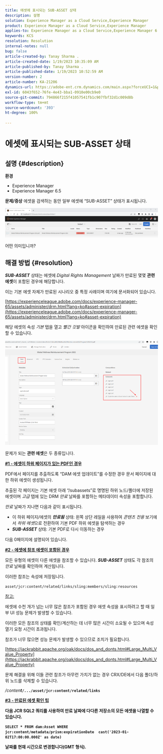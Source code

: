 ```yaml
---
title: 에셋에 표시되는 SUB-ASSET 상태
description: 설명
solution: Experience Manager as a Cloud Service,Experience Manager
product: Experience Manager as a Cloud Service,Experience Manager
applies-to: Experience Manager as a Cloud Service,Experience Manager 6.5,Experience Manager
keywords: KCS
resolution: Resolution
internal-notes: null
bug: false
article-created-by: Tanay Sharma .
article-created-date: 1/19/2023 10:35:09 AM
article-published-by: Tanay Sharma .
article-published-date: 1/19/2023 10:52:59 AM
version-number: 2
article-number: KA-21206
dynamics-url: https://adobe-ent.crm.dynamics.com/main.aspx?forceUCI=1&pagetype=entityrecord&etn=knowledgearticle&id=f3bef6ef-e497-ed11-aad1-6045bd006e5a
exl-id: 6043f652-76fe-4e43-bba1-0910e00cb9e0
source-git-commit: 794866f215f41057541fb1c907fbf32d1c009d8b
workflow-type: tm+mt
source-wordcount: '393'
ht-degree: 100%

---
```


# 에셋에 표시되는 SUB-ASSET 상태

## 설명 {#description}

<b>환경</b>
- Experience Manager
- Experience Manager 6.5



<b>문제/증상</b>
에셋을 검색하는 동안 일부 에셋에 “SUB-ASSET” 상태가 표시됩니다.

![](assets/___f5bef6ef-e497-ed11-aad1-6045bd006e5a___.png)

어떤 의미입니까?


## 해결 방법 {#resolution}


<b>*SUB-ASSET</b>* 상태는 에셋에 *Digital Rights Management* 날짜가 만료된 몇몇 <b>관련 에셋</b>이 포함된 경우에 해당합니다.

이는 기본 에셋 자체가 만료된 시나리오 중 특정 사례이며 여기에 문서화되어 있습니다.

[https://experienceleague.adobe.com/docs/experience-manager-65/assets/administer/drm.html?lang=ko#asset-expiration](https://experienceleague.adobe.com/docs/experience-manager-65/assets/administer/drm.html?lang=ko#asset-expiration)

해당 에셋의 속성 *기본* 탭을 열고 *빨간 깃발* 아이콘을 확인하여 만료된 관련 에셋을 확인할 수 있습니다.

![](assets/6269940b-b98a-ed11-81ac-6045bd006ce9.png)



문제가 되는 <b>관련 에셋</b>은 두 종류입니다.

<u><b>#1 - 에셋이 하위 페이지가 있는 PDF인 경우</b></u>

PDF에서 페이지를 추출하도록 “DAM 에셋 업데이트”를 수정한 경우 문서 페이지에 대한 하위 에셋이 생성됩니다.

추출된 각 페이지는 기본 에셋 아래 “/subassets”로 명명된 하위 노드/폴더에 저장된 에셋이며 *고급* 탭에 있는 DRM *만료* 날짜를 포함하는 메타데이터 속성을 포함합니다.

*만료* 날짜가 지나면 다음과 같이 표시됩니다.

- 이 하위 페이지/에셋의 <b>*만료됨</b>* 상태: 왼쪽 상단 레일을 사용하여 *콘텐츠 전용* 보기에서 *하위 에셋*&#x200B;으로 전환하여 기본 PDF 하위 에셋을 탐색하는 경우
- <b>*SUB-ASSET</b>* 상태: 기본 PDF로 다시 이동하는 경우


다음 0페이지에 설명되어 있습니다.



<u><b>#2 - 에셋에 참조 에셋이 포함된 경우</b></u>

모든 유형의 에셋이 다른 에셋을 참조할 수 있습니다. <b>*SUB-ASSET</b>* 상태도 각 참조의 *만료* 날짜를 확인하여 계산됩니다.

이러한 참조는 속성에 저장됩니다.

`asset/jcr:content/related/links/sling:members/sling:resources`

<u>참고:</u>

에셋에 수천 개가 넘는 너무 많은 참조가 포함된 경우 에셋 속성을 표시하려고 할 때 일부 UI 성능 문제가 발생할 수 있습니다.

이러한 모든 참조의 상태를 확인/계산하는 데 너무 많은 시간이 소요될 수 있으며 속성 열기 요청 시간이 초과됩니다.

참조가 너무 많으면 성능 문제가 발생할 수 있으므로 조치가 필요합니다.

[https://jackrabbit.apache.org/oak/docs/dos_and_donts.html#Large_Multi_Value_Property](https://jackrabbit.apache.org/oak/docs/dos_and_donts.html#Large_Multi_Value_Property)

문제 해결을 위해 이들 관련 참조가 아무런 가치가 없는 경우 CRX/DE에서 다음 폴더/하위 노드를 삭제할 수 있습니다.

*/conten<b>t*`/.../asset/jcr:content/related/links`



<u><b>#3 - 만료된 에셋 확인 팁</b></u>

다음 JCR SQL2 쿼리를 사용하여 만료 날짜에 다다른 저장소의 모든 에셋을 나열할 수 있습니다.

`SELECT * FROM dam:Asset WHERE jcr:content/metadata/prism:expirationDate  cast('2023-01-02T17:00:00.000Z' as date)`



날짜를 현재 시간으로 변경합니다(GMT 형식).
